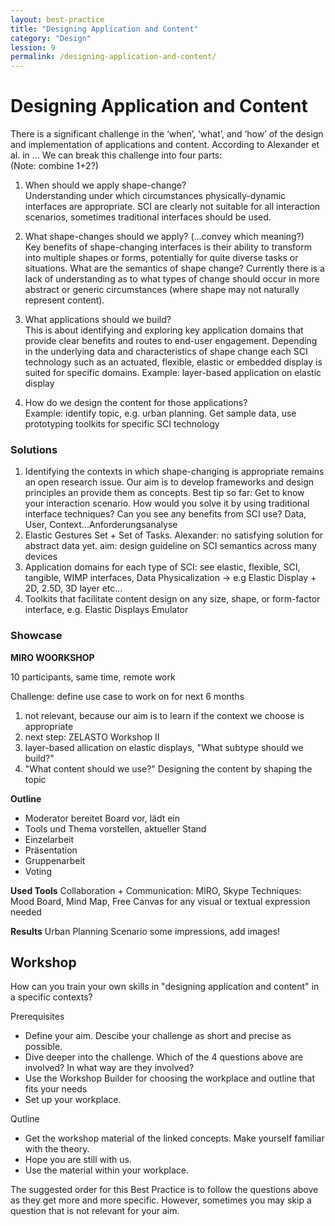 ```yaml
---
layout: best-practice
title: "Designing Application and Content"
category: "Design"
lession: 9
permalink: /designing-application-and-content/
---
```


# Designing Application and Content
There is a significant challenge in the ‘when’, ‘what’, and ‘how’ of the design and implementation of applications and content. According to Alexander et al. in ... We can break this challenge into four parts:  
(Note: combine 1+2?)

1. When should we apply shape-change?  
Understanding under which circumstances physically-dynamic interfaces are appropriate. SCI are clearly not suitable for all interaction scenarios, sometimes traditional interfaces should be used.

2. What shape-changes should we apply? (...convey which meaning?)  
Key benefits of shape-changing interfaces is their ability to transform into multiple shapes or forms, potentially for quite diverse tasks or situations. 
What are the semantics of shape change? Currently there is a lack of understanding as to what types of change should occur in more abstract or generic circumstances (where shape may not naturally represent content).

3. What applications should we build?  
This is about identifying and exploring key application domains that provide clear benefits and routes to end-user engagement. Depending in the underlying data and characteristics of shape change each SCI technology such as an actuated, flexible, elastic or embedded display is suited for specific domains. 
Example: layer-based application on elastic display

4. How do we design the content for those applications?  
Example: identify topic, e.g. urban planning. Get sample data, use prototyping toolkits for specific SCI technology

### Solutions
1. Identifying the contexts in which shape-changing is appropriate remains an open research issue. Our aim is to develop frameworks and design principles an provide them as concepts. Best tip so far: Get to know your interaction scenario. How would you solve it by using traditional interface techniques? Can you see any benefits from SCI use? Data, User, Context...Anforderungsanalyse
2. Elastic Gestures Set + Set of Tasks. Alexander: no satisfying solution for abstract data yet. aim: design guideline on SCI semantics across many devices
3. Application domains for each type of SCI: see elastic, flexible, SCI, tangible, WIMP interfaces, Data Physicalization -> e.g Elastic Display + 2D, 2.5D, 3D layer etc...
4. Toolkits that facilitate content design on any size, shape, or form-factor interface, e.g. Elastic Displays Emulator

### Showcase

**MIRO WOORKSHOP**

10 participants, same time, remote work

Challenge: define use case to work on for next 6 months

1. not relevant, because our aim is to learn if the context we choose is appropriate
2. next step: ZELASTO Workshop II
3. layer-based allication on elastic displays, "What subtype should we build?"
4. "What content should we use?" Designing the content by shaping the topic

**Outline**
- Moderator bereitet Board vor, lädt ein
- Tools und Thema vorstellen, aktueller Stand
- Einzelarbeit
- Präsentation
- Gruppenarbeit
- Voting

**Used Tools**
Collaboration + Communication: MIRO, Skype
Techniques: Mood Board, Mind Map, Free Canvas for any visual or textual expression needed

**Results**
Urban Planning Scenario
some impressions, add images!

## Workshop
How can you train your own skills in "designing application and content" in a specific contexts?

Prerequisites

- Define your aim. Descibe your challenge as short and precise as possible.
- Dive deeper into the challenge. Which of the 4 questions above are involved? In what way are they involved?
- Use the Workshop Builder for choosing the workplace and outline that fits your needs
- Set up your workplace.

Qutline

- Get the workshop material of the linked concepts. Make yourself familiar with the theory.
- Hope you are still with us.
- Use the material within your workplace. 

The suggested order for this Best Practice is to follow the questions above as they get more and more specific. However, sometimes you may skip a question that is not relevant for your aim. 

